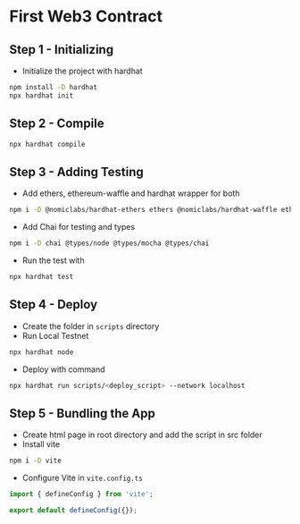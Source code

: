 # First Web3 Contract

## Step 1 - Initializing
- Initialize the project with hardhat 
```bash
npm install -D hardhat
npx hardhat init
```

## Step 2 - Compile
```bash
npx hardhat compile
```

## Step 3 - Adding Testing
- Add ethers, ethereum-waffle and hardhat wrapper for both
```bash
npm i -D @nomiclabs/hardhat-ethers ethers @nomiclabs/hardhat-waffle ethereum-waffle
```
- Add Chai for testing and types
```bash
npm i -D chai @types/node @types/mocha @types/chai
```
- Run the test with
```bash
npx hardhat test
```

## Step 4 - Deploy
- Create the folder in `scripts` directory
- Run Local Testnet
```bash
npx hardhat node
```
- Deploy with command
```bash
npx hardhat run scripts/<deploy_script> --network localhost
```

## Step 5 - Bundling the App
- Create html page in root directory and add the script in src folder
- Install vite
```bash
npm i -D vite
```
- Configure Vite in `vite.config.ts`
```typescript
import { defineConfig } from 'vite';

export default defineConfig({});
```